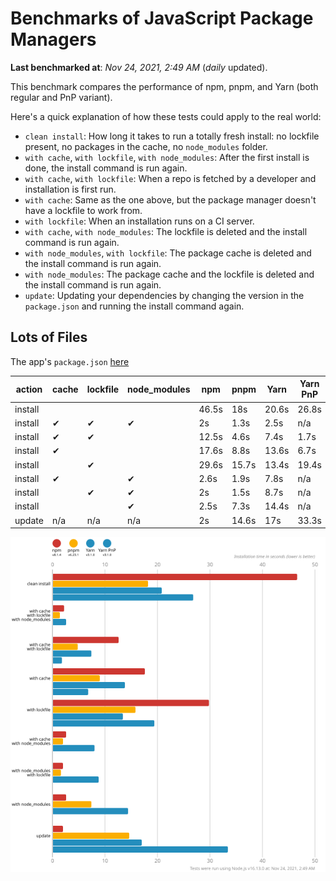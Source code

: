 # Benchmarks of JavaScript Package Managers

**Last benchmarked at**: _Nov 24, 2021, 2:49 AM_ (_daily_ updated).

This benchmark compares the performance of npm, pnpm, and Yarn (both regular and PnP variant).

Here's a quick explanation of how these tests could apply to the real world:

- `clean install`: How long it takes to run a totally fresh install: no lockfile present, no packages in the cache, no `node_modules` folder.
- `with cache`, `with lockfile`, `with node_modules`: After the first install is done, the install command is run again.
- `with cache`, `with lockfile`: When a repo is fetched by a developer and installation is first run.
- `with cache`: Same as the one above, but the package manager doesn't have a lockfile to work from.
- `with lockfile`: When an installation runs on a CI server.
- `with cache`, `with node_modules`: The lockfile is deleted and the install command is run again.
- `with node_modules`, `with lockfile`: The package cache is deleted and the install command is run again.
- `with node_modules`: The package cache and the lockfile is deleted and the install command is run again.
- `update`: Updating your dependencies by changing the version in the `package.json` and running the install command again.

## Lots of Files

The app's `package.json` [here](https://github.com/pnpm/pnpm.github.io/blob/main/benchmarks/fixtures/alotta-files/package.json)

| action  | cache | lockfile | node_modules| npm | pnpm | Yarn | Yarn PnP |
| ---     | ---   | ---      | ---         | --- | ---  | ---  | ---      |
| install |       |          |             | 46.5s | 18s | 20.6s | 26.8s |
| install | ✔     | ✔        | ✔           | 2s | 1.3s | 2.5s | n/a |
| install | ✔     | ✔        |             | 12.5s | 4.6s | 7.4s | 1.7s |
| install | ✔     |          |             | 17.6s | 8.8s | 13.6s | 6.7s |
| install |       | ✔        |             | 29.6s | 15.7s | 13.4s | 19.4s |
| install | ✔     |          | ✔           | 2.6s | 1.9s | 7.8s | n/a |
| install |       | ✔        | ✔           | 2s | 1.5s | 8.7s | n/a |
| install |       |          | ✔           | 2.5s | 7.3s | 14.4s | n/a |
| update  | n/a | n/a | n/a | 2s | 14.6s | 17s | 33.3s |

![Graph of the alotta-files results](../../static/img/benchmarks/alotta-files.svg)